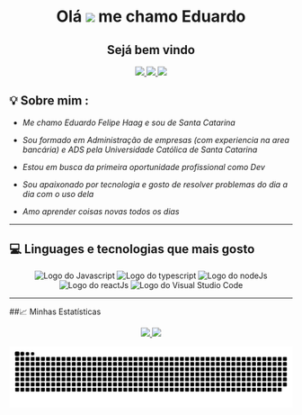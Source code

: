<div align="center">
  <h1 align="center">Olá <img src="https://media.giphy.com/media/hvRJCLFzcasrR4ia7z/giphy.gif" width="30px" /> me chamo Eduardo </h1>
  <h2>Sejá bem vindo</h2>
  <a href="https://www.linkedin.com/in/eduardo-felipe-haag/" target="_blank">
    <img src="https://img.shields.io/badge/linkedin-%230077B5.svg?&style=for-the-badge&logo=linkedin&logoColor=white" />
  </a>
  <a href="https://instagram.com/eduardo.haag"target="_blank">
    <img src="https://img.shields.io/badge/instagram-%23E4405F.svg?&style=for-the-badge&logo=instagram&logoColor=white" />
  </a>
  <a href="mailto:eduardof.haag@gmail.com" target="_blank">
    <img src="https://img.shields.io/badge/-Gmail-ff9800?style=for-the-badge&logo=gmail&logoColor=white" />
  </a>
</div>



## 💡 Sobre mim :
 - *Me chamo Eduardo Felipe Haag e sou de Santa Catarina*

  - *Sou formado em Administração de empresas (com experiencia na area bancária) e ADS pela Universidade Católica de Santa Catarina*

  - *Estou em busca da primeira oportunidade profissional como Dev*
 
 - *Sou apaixonado por tecnologia e gosto de resolver problemas do dia a dia com o uso dela* 
  
 - *Amo aprender coisas novas todos os dias*
---
 ## 💻 Linguages e tecnologias que mais gosto

<center>
  <img src="https://upload.wikimedia.org/wikipedia/commons/thumb/9/99/Unofficial_JavaScript_logo_2.svg/800px-Unofficial_JavaScript_logo_2.svg.png" width="100" alt="Logo do Javascript"/>
  <img src="https://upload.wikimedia.org/wikipedia/commons/4/4c/Typescript_logo_2020.svg" alt="Logo do typescript" width="100" />
  <img src="https://upload.wikimedia.org/wikipedia/commons/d/d9/Node.js_logo.svg" alt="Logo do nodeJs" height="100"/>
  <img src="https://upload.wikimedia.org/wikipedia/commons/a/a7/React-icon.svg" alt="Logo do reactJs" width="100" />
  <img src="https://upload.wikimedia.org/wikipedia/commons/9/9a/Visual_Studio_Code_1.35_icon.svg" alt="Logo do Visual Studio Code" width="100">
</center>

---
##📈 Minhas Estatísticas
<div align="center">
  <a href="https://github.com/Ricmaloy">
  <img height="180em" src="https://github-readme-stats.vercel.app/api/top-langs/?username=eduhaag&layout=compact&langs_count=7&theme=react&hide_border=true"/>
  <img height="180em" src="https://github-readme-stats.vercel.app/api?username=eduhaag&show_icons=true&theme=react&include_all_commits=true&count_private=true&hide_border=true"/>
</div>

![Snake animation](https://github.com/eduhaag/eduhaag/blob/output/github-contribution-grid-snake.svg)
 


